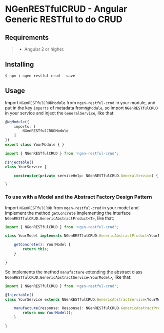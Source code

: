 # NGenRESTfulCRUD - Angular Generic RESTful to do CRUD

## Requirements

>- Angular 2 or higher.

## Installing

	$ npm i ngen-restful-crud --save

## Usage

Import ```NGenRESTfulCRUDModule``` from ```ngen-restful-crud``` in your module, and put in the key ```imports``` of metadata from```NgModule```, so import ```NGenRESTfulCRUD``` in your service and inject the ```GeneralService```, like that:

```typescript
@NgModule({
    imports: [
        NGenRESTfulCRUDModule
    ]
})
export class YourModule { }
```

```typescript
import { NGenRESTfulCRUD } from 'ngen-restful-crud';

@Injectable()
class YourService {

	constructor(private serviceHelp: NGenRESTfulCRUD.GeneralService) { }

}
```

### To use with a Model and the Abstract Factory Design Pattern

Import ```NGenRESTfulCRUD``` from ```ngen-restful-crud``` in your model and implement the method ```getConcrete``` implementing the interface ```NGenRESTfulCRUD.GenericAbstractProduct<T>```, like that:

```typescript
import { NGenRESTfulCRUD } from 'ngen-restful-crud';

class YourModel implements NGenRESTfulCRUD.GenericAbstractProduct<YourModel> {

    getConcrete(): YourModel {
        return this;
    }

}
```

So implements the method ```manufacture``` extending the abstract class ```NGenRESTfulCRUD.GenericAbstractService<YourModel>```, like that:

```typescript
import { NGenRESTfulCRUD } from 'ngen-restful-crud';

@Injectable()
class YourService extends NGenRESTfulCRUD.GenericAbstractService<YourModel> {

    manufacture(response: Response): NGenRESTfulCRUD.GenericAbstractProduct<YourModel> {
        return new YourModel();
    }

}
```

